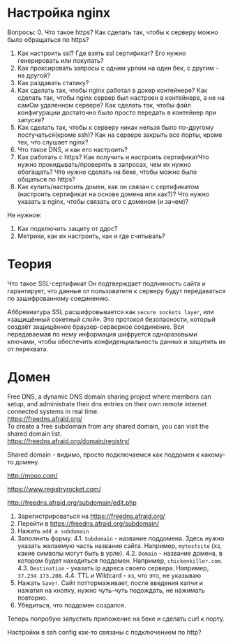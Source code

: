 # Настройка nginx

Вопросы:
0. Что такое https? Как сделать так, чтобы к серверу можно было обращаться по https?
1. Как настроить ssl? Где взять ssl сертификат? Его нужно генерировать или покупать?
2. Как проксировать запросы с одним урлом на один бек, с другим - на другой?
3. Как раздавать статику?
4. Как сделать так, чтобы nginx работал в докер контейнере? Как сделать так, чтобы nginx сервер был настроен в контейнере, а не на самОм удаленном сервере? Как сделать так, чтобы файл конфигурации достаточно было просто передать в контейнер при запуске?
5. Как сделать так, чтобы к серверу никак нельзя было по-другому постучаться(кроме ssh)? Как на сервере закрыть все порты, кроме тех, что слушает nginx?
6. Что такое DNS, и как его настроить?
7. Как работать с https? Как получить и настроить сертификатЧто нужно прокидывать/проверять в запросах, чем их нужно обогащать? Что нужно сделать на беке, чтобы можно было общаться по https?
8. Как купить/настроить домен, как он связан с сертификатом (настроить сертификат на основе домена или как?)? Что нужно указать в nginx, чтобы связать его с доменом (и зачем)?

Не нужное:
1. Как подключить защиту от ддос? 
2. Метрики, как их настроить, как и где считывать?

# Теория

Что такое SSL-сертификат
Он подтверждает подлинность сайта и гарантирует, что данные от пользователя к серверу будут передаваться по зашифрованному соединению.

Аббревиатура SSL расшифровывается как `secure sockets layer`, или «защищённый сокетный слой». Это протокол безопасности, который создаёт защищённое браузер-серверное соединение. Вся передаваемая по нему информация шифруется одноразовыми ключами, чтобы обеспечить конфиденциальность данных и защитить их от перехвата.

# Домен

Free DNS, a dynamic DNS domain sharing project where members can setup, and administrate their dns entries on their own remote internet connected systems in real time. <br />
https://freedns.afraid.org/ <br />
To create a free subdomain from any shared domain, you can visit the shared domain list. <br />
https://freedns.afraid.org/domain/registry/ <br />

Shared domain - видимо, просто подключаемся как поддомен к какому-то домену.

http://mooo.com/


https://www.registryrocket.com/

http://freedns.afraid.org/subdomain/edit.php

1. Зарегистрироваться на https://freedns.afraid.org/
2. Перейти в https://freedns.afraid.org/subdomain/
3. Нажать `add a subdomain`
4. Заполнить форму.
    4.1. `Subdomain` - название поддомена. Здесь нужно указать желаемую часть названия сайта. Например, `mytestsite` (хз, какие символы могут быть в урле).
    4.2. `Domain` - название домена, в котором будет находиться поддомен. Например, `chickenkiller.com`.
    4.3. `Destination` - указать ip адреса своего сервера. Например, `37.234.173.208`.
    4.4. TTL и Wildcard - хз, что это, не указываю
5. Нажать `Save!`. Сайт поттормаживает, после введения капчи и нажатия на кнопку, нужно чуть-чуть подождать, не нажимать повторно.
6. Убедиться, что поддомен создался.

Теперь попробую запустить приложение на беке и сделать curl к порту.

Настройки в ssh config как-то связаны с подключением по http? 



